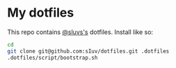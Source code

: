 # My dotfiles

This repo contains [@sluvs's](http://github.com/sIuv) dotfiles.
Install like so:

```bash
cd
git clone git@github.com:sIuv/dotfiles.git .dotfiles
.dotfiles/script/bootstrap.sh
```
